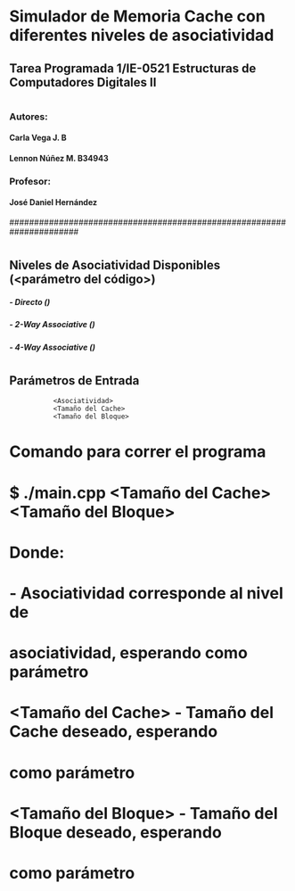 # Simulador de Memoria Cache con diferentes niveles de asociatividad
## Tarea Programada 1/IE-0521 Estructuras de Computadores Digitales II
#
### Autores:
####         Carla Vega J.    B
####         Lennon Núñez M.  B34943
### Profesor: 
####   José Daniel Hernández
######################################################################
#
## Niveles de Asociatividad Disponibles (<parámetro del código>)
#####           - Directo ()
#####           - 2-Way Associative ()
#####           - 4-Way Associative ()
# 
## Parámetros de Entrada
               <Asociatividad>
               <Tamaño del Cache>
               <Tamaño del Bloque>
#
# Comando para correr el programa
#  $ ./main.cpp <Asociatividad> <Tamaño del Cache> <Tamaño del Bloque>
#     Donde:
#      <asociatividad>      - Asociatividad corresponde al nivel de 
#                   asociatividad, esperando como parámetro 
#      <Tamaño del Cache>   - Tamaño del Cache deseado, esperando 
#                   como parámetro 
#       <Tamaño del Bloque> - Tamaño del Bloque deseado, esperando
#                   como parámetro 

